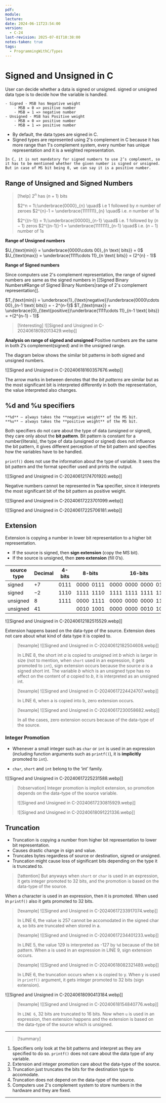 ```yaml
---
pdf: 
module: 
lecture: 
date: 2024-06-11T23:54:00
version:
  - C-24
last-revision: 2025-07-01T10:38:00
notes-taken: true
tags:
  - ProgrammingWithC/Types
---
```

# Signed and Unsigned in C

User can decide whether a data is signed or unsigned. signed or unsigned data type is to decide how the variable is handled.

```ad-important
- Signed - MSB has Negative weight
	- MSB = 0 => positive number
	- MSB = 1 => negative number
- Unsigned - MSB has Positive weight
	- MSB = 0 => positive number
	- MSB = 1 => positive number
```

- By default, the data types are signed in C.
- Signed types are represented using 2's complement in C because it has more range than 1's complement system, every number has unique representation and it is a weighted representation.

```ad-caution
In C, it is not mandatory for signed numbers to use 2’s complement, so it has to be mentioned whether the given number is signed or unsigned.
But in case of MS bit being 0, we can say it is a positive number.
```

## Range of Unsigned and Signed Numbers

> [!help] 
> $2^n$ has $(n+1)$ bits
> 
> $2^n = 1\:\underbrace{0000}_{n} \quad$         i.e  $1$ followed by $n$ number of zeroes
> $2^{n}-1 = \underbrace{1111111}_{n} \quad$      i.e. $n$ number of $1$s
> 
> $2^{(n-1)} = 1\:\underbrace{00000}_{n-1} \quad$             i.e. $1$ followed by $(n-1)$ zeros
> $2^{(n-1)}-1 = \underbrace{1111111}_{n-1} \quad$                i.e. $(n-1)$ number of 1s

**Range of Unsigned numbers**

$U_{\text{min}} = \underbrace{0000\cdots 00}_{n \text{ bits}} = 0$ 
$U_{\text{max}} = \underbrace{1111\cdots 11}_{n \text{ bits}} = (2^{n} - 1)$ 

**Range of Signed numbers**

Since computers use 2's complement representation, the range of signed numbers are same as the signed numbers in [[Signed Binary Numbers#Range of Signed Binary Numbers|range of 2's complement representation]].

$T_{\text{min}} = \underbrace{1}_{\text{negative}}\underbrace{0000\cdots 00}_{n-1 \text{ bits}} = - 2^{n-1}$ 
$T_{\text{max}} = \underbrace{0}_{\text{positive}}\underbrace{1111\cdots 11}_{n-1 \text{ bits}} = +(2^{n-1} - 1)$ 

> [!interesting] 
> ![[Signed and Unsigned in C-20240618092013429.webp]]

**Analysis on range of signed and unsigned**
Positive numbers are the same in both 2’s complement(signed) and in the unsigned range. 

The diagram below shows the similar bit patterns in both signed and unsigned numbers.

![[Signed and Unsigned in C-20240618160357676.webp]]

The arrow marks in between denotes that the *bit patterns* are similar but as the most significant bit is interpreted differently in both the representation, the value interpreted also changes.

## %d and %u specifiers

```ad-note
**%d** – always takes the **negative weight** of the MS bit.
**%u** – always takes the **positive weight** of the MS bit.
```

Both specifiers do not care about the type of data (unsigned or signed), they care only about the **bit pattern**.
Bit pattern is constant for a number(literals), the type of data (unsigned or signed) does not influence the bit pattern, it gives different perception of the bit pattern and specifies how the variables have to be handled.

`printf()` does not use the information about the type of variable. It sees the bit pattern and the format specifier used and prints the output.

![[Signed and Unsigned in C-20240612174701920.webp]]

Negative numbers cannot be represented in **%u** specifier, since it interprets the most significant bit of the bit pattern as positive weight.

![[Signed and Unsigned in C-20240617223701099.webp]]

![[Signed and Unsigned in C-20240617225706181.webp]]

## Extension

Extension is copying a number in lower bit representation to a higher bit representation.
- If the source is signed, then **sign extension** (copy the MS bit).
- If the source is unsigned, then **zero extension** (fill 0’s).

| source type | Decimal | 4-bits | 8-bits          | 16-bits                           |
| ----------- | ------- | ------ | --------------- | --------------------------------- |
| signed      | $+7$    | $0111$ | $0000\:\: 0111$ | $0000\:\: 0000\:\: 0000\:\: 0111$ |
| signed      | $-2$    | $1110$ | $1111\:\: 1110$ | $1111\:\: 1111\:\:1111\:\: 1110$  |
| unsigned    | $8$     | $1111$ | $0000\:\:1111$  | $0000\:\:0000\:\:0000\:\:1111$    |
| unsigned    | $41$    |        | $0010\:\:1001$  | $0000\:\:0000\:\:0010\:\:1001$    |

![[Signed and Unsigned in C-20240612182515529.webp]]

Extension happens based on the data-type of the source. Extension does not care about what kind of data type it is copied to.

> [!example] 
> ![[Signed and Unsigned in C-20240612182504608.webp]]
> 
> In LINE 8, the short int $a$ is copied to unsigned int $b$ which is larger in size (not to mention, when `short` used in an expression, it gets promoted to `int`), sign extension occurs because the source $a$ is a signed short int. The variable $b$ which is an unsigned type has no effect on the content of $a$ copied to $b$, it is interpreted as an unsigned int.

> [!example] 
> ![[Signed and Unsigned in C-20240617224424707.webp]]
> 
> In LINE 6, when a is copied into b, zero extension occurs.

> [!example] 
> ![[Signed and Unsigned in C-20240617230058682.webp]]
> 
> In all the cases, zero extension occurs because of the data-type of the source.

### Integer Promotion

- Whenever a small integer such as `char` or `int` is used in an expression (including function arguments such as `printf()`), it is **implicitly** promoted to `int`).

- `char`, `short` and `int` belong to the ‘int’ family.

![[Signed and Unsigned in C-20240617225231588.webp]]

> [!observation] 
> Integer promotion is implicit extension, so promotion depends on the data-type of the source variable.
>
> ![[Signed and Unsigned in C-20240617230815929.webp]]
> 
> ![[Signed and Unsigned in C-20240618091221336.webp]]

## Truncation

- Truncation is copying a number from higher bit representation to lower bit representation.
- Causes drastic change in sign and value.
- Truncates bytes regardless of source or destination, signed or unsigned.
- Truncation might cause loss of significant bits depending on the type it is truncated to.

> [!attention] 
> But anyways when `short` or `char` is used in an expression, it gets integer promoted to $32$ bits, and the promotion is based on the data-type of the source.

When a character is used in an expression, then it is promoted. When used in `printf()` also it gets promoted to 32 bits.

> [!example] 
> ![[Signed and Unsigned in C-20240617233917074.webp]]
> 
> In LINE 6, the value is 257 cannot be accomodated in the signed char a, so bits are truncated when stored in a.

> [!example] 
> ![[Signed and Unsigned in C-20240617234401233.webp]]
> 
> In LINE 5, the value 129 is interpreted as -127 by `%d` because of the bit pattern. When a is used in an expression in LINE 9, sign extension occurs.

> [!example] 
> ![[Signed and Unsigned in C-20240618082321489.webp]]
> 
> In LINE  6, the truncation occurs when x is copied to y. When y is used in `printf()` argument, it gets integer promoted to 32 bits (sign extension).

![[Signed and Unsigned in C-20240618090413184.webp]]

> [!example] 
> ![[Signed and Unsigned in C-20240618154840776.webp]]
> 
> In `LINE 6`, 32 bits are truncated to 16 bits. Now when `u` is used in an expression, then extension happens and the extension is based on the data-type of the source which is unsigned.

---

> [!summary] 

1. Specifiers only look at the bit patterns and interpret as they are specified to do so. `printf()` does not care about the data type of any variable.
2. Extension and integer promotion care about the data-type of the source.
3. Truncation just truncates the bits for the destination type to accomodate.
4. Truncation does not depend on the data-type of the source.
5. Computers use 2's complement system to store numbers in the hardware and they are fixed.

---